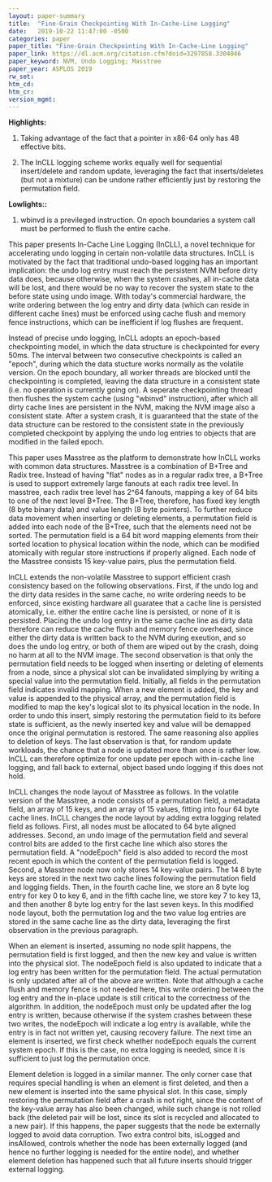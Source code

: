 ```yaml
---
layout: paper-summary
title:  "Fine-Grain Checkpointing With In-Cache-Line Logging"
date:   2019-10-22 11:47:00 -0500
categories: paper
paper_title: "Fine-Grain Checkpointing With In-Cache-Line Logging"
paper_link: https://dl.acm.org/citation.cfm?doid=3297858.3304046
paper_keyword: NVM, Undo Logging; Masstree
paper_year: ASPLOS 2019
rw_set: 
htm_cd: 
htm_cr: 
version_mgmt: 
---
```


**Highlights:**

1. Taking advantage of the fact that a pointer in x86-64 only has 48 effective bits.

2. The InCLL logging scheme works equally well for sequential insert/delete and random update, leveraging 
   the fact that inserts/deletes (but not a mixture) can be undone rather efficiently just by restoring the permutation 
   field.

**Lowlights::**

1. wbinvd is a previleged instruction. On epoch boundaries a system call must be performed to flush the entire cache.

This paper presents In-Cache Line Logging (InCLL), a novel technique for accelerating undo logging in certain non-volatile
data structures. InCLL is motivated by the fact that traditional undo-based logging has an important implication: the 
undo log entry must reach the persistent NVM before dirty data does, because otherwise, when the system crashes, all in-cache
data will be lost, and there would be no way to recover the system state to the before state using undo image. With today's
commercial hardware, the write ordering between the log entry and dirty data (which can reside in different cache lines) 
must be enforced using cache flush and memory fence instructions, which can be inefficient if log flushes are frequent.

Instead of precise undo logging, InCLL adopts an epoch-based checkpointing model, in which the data structure is checkpointed
for every 50ms. The interval between two consecutive checkpoints is called an "epoch", during which the data stucture works
normally as the volatile version. On the epoch boundary, all worker threads are blocked until the checkpointing is completed, 
leaving the data structure in a consistent state (i.e. no operation is currently going on). A seperate checkpointing thread 
then flushes the system cache (using "wbinvd" instruction), after which all dirty cache lines are persistent in the NVM, 
making the NVM image also a consistent state. After a system crash, it is guaranteed that the state of the data structure 
can be restored to the consistent state in the previously completed checkpoint by applying the undo log entries to 
objects that are modified in the failed epoch. 

This paper uses Masstree as the platform to demonstrate how InCLL works with common data structures. Masstree is a combination
of B+Tree and Radix tree. Instead of having "flat" nodes as in a regular radix tree, a B+Tree is used to support extremely
large fanouts at each radix tree level. In masstree, each radix tree level has 2^64 fanouts, mapping a key of 64 bits to 
one of the next level B+Tree. The B+Tree, therefore, has fixed key length (8 byte binary data) and value length (8 byte 
pointers). To further reduce data movement when inserting or deleting elements, a permutation field is added into each node 
of the B+Tree, such that the elements need not be sorted. The permutation field is a 64 bit word mapping elements from their
sorted location to physical location within the node, which can be modified atomically with regular store instructions
if properly aligned. Each node of the Masstree consists 15 key-value pairs, plus the permutation field. 

InCLL extends the non-volatile Masstree to support efficient crash consistency based on the following observations. First, 
if the undo log and the dirty data resides in the same cache, no write ordering needs to be enforced, since existing
hardware all guaratee that a cache line is persisted atomically, i.e. either the entire cache line is persisted, or
none of it is persisted. Placing the undo log entry in the same cache line as dirty data therefore can reduce the 
cache flush and memory fence overhead, since either the dirty data is written back to the NVM during exeution, and so does
the undo log entry, or both of them are wiped out by the crash, doing no harm at all to the NVM image. The second observation
is that only the permutation field needs to be logged when inserting or deleting of elements from a node, since a physical
slot can be invalidated simplying by writing a special value into the permutation field. Initially, all fields in the 
permutation field indicates invalid mapping. When a new element is added, the key and value is appended to the physical
array, and the permutation field is modified to map the key's logical slot to its physical location in the node. In order
to undo this insert, simply restoring the permutation field to its before state is sufficient, as the newly inserted key
and value will be demapped once the original permutation is restored. The same reasoning also applies to deletion of keys.
The last observation is that, for random update workloads, the chance that a node is updated more than once is rather low.
InCLL can therefore optimize for one update per epoch with in-cache line logging, and fall back to external, object based 
undo logging if this does not hold.

InCLL changes the node layout of Masstree as follows. In the volatile version of the Masstree, a node consists of a permutation
field, a metadata field, an array of 15 keys, and an array of 15 values, fitting into four 64 byte cache lines. InCLL changes
the node layout by adding extra logging related field as follows. First, all nodes must be allocated to 64 byte aligned 
addresses. Second, an undo image of the permutation field and several control bits are added to the first cache line which 
also stores the permutation field. A "nodeEpoch" field is also added to record the most recent epoch in which the content 
of the permutation field is logged. Second, a Masstree node now only stores 14 key-value pairs. The 14 8 byte keys are 
stored in the next two cache lines following the permutation field and logging fields. Then, in the fourth cache line, we 
store an 8 byte log entry for key 0 to key 6, and in the fifth cache line, we store key 7 to key 13, and then another 8
byte log entry for the last seven keys. In this modified node layout, both the permutation log and the two value log entries
are stored in the same cache line as the dirty data, leveraging the first observation in the previous paragraph. 

When an element is inserted, assuming no node split happens, the permutation field is first logged, and then the new key 
and value is written into the physical slot. The nodeEpoch field is also updated to indicate that a log entry has been
written for the permutation field. The actual permutation is only updated after all of the above are written. Note that
although a cache flush and memory fence is not needed here, this write ordering between the log entry and the in-place
update is still critical to the correctness of the algorithm. In addition, the nodeEpoch must only be updated after the 
log entry is written, because otherwise if the system crashes between these two writes, the nodeEpoch will indicate a
log entry is available, while the entry is in fact not written yet, causing recovery failure. The next time an element
is inserted, we first check whether nodeEpoch equals the current system epoch. If this is the case, no extra logging 
is needed, since it is sufficient to just log the permutation once.

Element deletion is logged in a similar manner. The only corner case that requires special handling is when an element 
is first deleted, and then a new element is inserted into the same physical slot. In this case, simply restoring the 
permutation field after a crash is not right, since the content of the key-value array has also been changed, while such
change is not rolled back (the deleted pair will be lost, since its slot is recycled and allocated to a new pair). If this
happens, the paper suggests that the node be externally logged to avoid data corruption. Two extra control bits, isLogged
and insAllowed, controls whether the node has been externally logged (and hence no further logging is needed for the entire
node), and whether element deletion has happened such that all future inserts should trigger external logging.